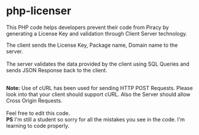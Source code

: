 # php-licenser
This PHP code helps developers prevent their code from Piracy by generating a License Key and validation through Client Server technology.

The client sends the License Key, Package name, Domain name to the server. <br><br>
The server validates the data provided by the client using SQL Queries and sends JSON Response back to the client.

<br>
<b>Note:</b> Use of cURL has been used for sending HTTP POST Requests. Please look into that your client should support cURL. Also the Server should allow Cross Origin Requests.<br><br>
Feel free to edit this code.<br>
<b>PS</b> I'm still a student so sorry for all the mistakes you see in the code. I'm learning to code properly.
